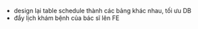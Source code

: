 - design lại table schedule thành các bảng khác nhau, tối ưu DB
- đẩy lịch khám bệnh của bác sĩ lên FE
